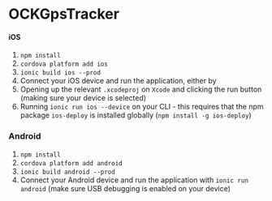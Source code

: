 # OCKGpsTracker

#### iOS

1. `npm install`
2. `cordova platform add ios`
3. `ionic build ios --prod`
4. Connect your iOS device and run the application, either by
  1. Opening up the relevant `.xcodeproj` on `Xcode` and clicking the run button (making sure your device is selected)
  2. Running `ionic run ios --device` on your CLI - this requires that the npm package `ios-deploy` is installed globally (`npm install -g ios-deploy`)

### Android

1. `npm install`
2. `cordova platform add android`
3. `ionic build android --prod`
4. Connect your Android device and run the application with `ionic run android` (make sure USB debugging is enabled on your device)